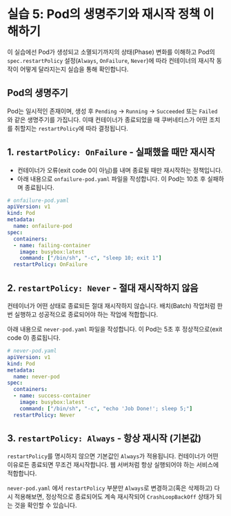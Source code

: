 # 실습 5: Pod의 생명주기와 재시작 정책 이해하기

이 실습에선 Pod가 생성되고 소멸되기까지의 상태(Phase) 변화를 이해하고 Pod의 `spec.restartPolicy` 설정(`Always`, `OnFailure`, `Never`)에 따라 컨테이너의 재시작 동작이 어떻게 달라지는지 실습을 통해 확인합니다.

## Pod의 생명주기

Pod는 일시적인 존재이며, 생성 후 `Pending` -> `Running` -> `Succeeded` 또는 `Failed` 와 같은 생명주기를 가집니다. 이때 컨테이너가 종료되었을 때 쿠버네티스가 어떤 조치를 취할지는 `restartPolicy`에 따라 결정됩니다.

## 1. `restartPolicy: OnFailure` - 실패했을 때만 재시작

-   컨테이너가 오류(exit code 0이 아님)를 내며 종료될 때만 재시작하는 정책입니다.
-   아래 내용으로 `onfailure-pod.yaml` 파일을 작성합니다. 이 Pod는 10초 후 실패하며 종료됩니다.

```yaml
# onfailure-pod.yaml
apiVersion: v1
kind: Pod
metadata:
  name: onfailure-pod
spec:
  containers:
  - name: failing-container
    image: busybox:latest
    command: ["/bin/sh", "-c", "sleep 10; exit 1"]
  restartPolicy: OnFailure
```

## 2. `restartPolicy: Never` - 절대 재시작하지 않음

컨테이너가 어떤 상태로 종료되든 절대 재시작하지 않습니다. 배치(Batch) 작업처럼 한 번 실행하고 성공적으로 종료되어야 하는 작업에 적합합니다.

아래 내용으로 `never-pod.yaml` 파일을 작성합니다. 이 Pod는 5초 후 정상적으로(exit code 0) 종료됩니다.

```yaml
# never-pod.yaml
apiVersion: v1
kind: Pod
metadata:
  name: never-pod
spec:
  containers:
  - name: success-container
    image: busybox:latest
    command: ["/bin/sh", "-c", "echo 'Job Done!'; sleep 5;"]
  restartPolicy: Never
```

## 3. `restartPolicy: Always` - 항상 재시작 (기본값)

`restartPolicy`를 명시하지 않으면 기본값인 `Always`가 적용됩니다. 컨테이너가 어떤 이유로든 종료되면 무조건 재시작합니다. 웹 서버처럼 항상 실행되어야 하는 서비스에 적합합니다.

`never-pod.yaml` 에서 `restartPolicy` 부분만 `Always`로 변경하고(혹은 삭제하고) 다시 적용해보면, 정상적으로 종료되어도 계속 재시작되어 `CrashLoopBackOff` 상태가 되는 것을 확인할 수 있습니다.